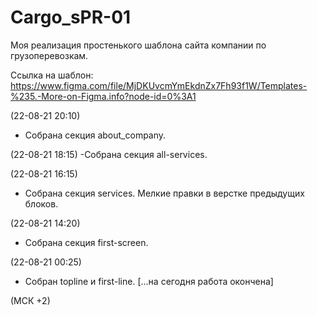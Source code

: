 # Cargo_sPR-01
Моя реализация простенького шаблона сайта компании по грузоперевозкам.

Ссылка на шаблон: https://www.figma.com/file/MjDKUvcmYmEkdnZx7Fh93f1W/Templates-%235.-More-on-Figma.info?node-id=0%3A1

(22-08-21 20:10)
- Собрана секция about_company.

(22-08-21 18:15)
-Собрана секция all-services.

(22-08-21 16:15)
- Собрана секция services. Мелкие правки в верстке предыдущих блоков.

(22-08-21 14:20)
- Собрана секция first-screen.

(22-08-21 00:25)
- Собран topline и first-line. [...на сегодня работа окончена]

(МСК +2)